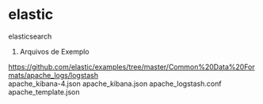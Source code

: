 # elastic
elasticsearch


1. Arquivos de Exemplo 
  
  https://github.com/elastic/examples/tree/master/Common%20Data%20Formats/apache_logs/logstash  
  apache_kibana-4.json
  apache_kibana.json
  apache_logstash.conf
  apache_template.json
